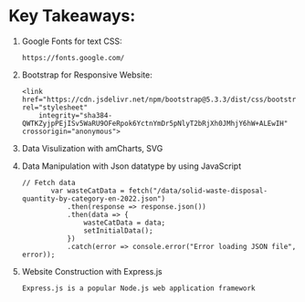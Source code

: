 # Key Takeaways:

1. Google Fonts for text CSS: 
    ```
    https://fonts.google.com/
    ```

2. Bootstrap for Responsive Website: 
    ```
    <link href="https://cdn.jsdelivr.net/npm/bootstrap@5.3.3/dist/css/bootstrap.min.css" rel="stylesheet"
        integrity="sha384-QWTKZyjpPEjISv5WaRU9OFeRpok6YctnYmDr5pNlyT2bRjXh0JMhjY6hW+ALEwIH" crossorigin="anonymous">
    ```

3. Data Visulization with amCharts, SVG

4. Data Manipulation with Json datatype by using JavaScript
     ``` 
     // Fetch data
            var wasteCatData = fetch("/data/solid-waste-disposal-quantity-by-category-en-2022.json")
                .then(response => response.json())
                .then(data => {
                    wasteCatData = data;
                    setInitialData();
                })
                .catch(error => console.error("Error loading JSON file", error));
     ```

5. Website Construction with Express.js
   ```
   Express.js is a popular Node.js web application framework
   ```